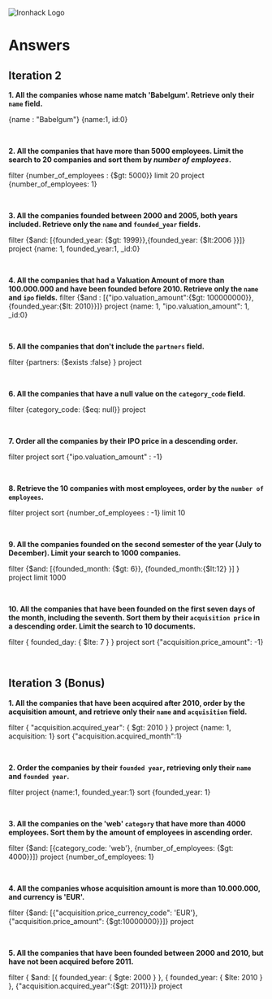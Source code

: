 ![Ironhack Logo](https://i.imgur.com/1QgrNNw.png)

# Answers

## Iteration 2

**1. All the companies whose name match 'Babelgum'. Retrieve only their `name` field.**

{name : "Babelgum"}
{name:1, id:0}

<br>

**2. All the companies that have more than 5000 employees. Limit the search to 20 companies and sort them by *number of employees*.**

filter {number_of_employees : {$gt: 5000}}
limit 20
project {number_of_employees: 1}

<br>

**3. All the companies founded between 2000 and 2005, both years included. Retrieve only the `name` and `founded_year` fields.**

filter {$and: [{founded_year: {$gt: 1999}},{founded_year: {$lt:2006	}}]}
project {name: 1, founded_year:1, _id:0}

<br>

**4. All the companies that had a Valuation Amount of more than 100.000.000 and have been founded before 2010. Retrieve only the `name` and `ipo` fields.**
filter {$and : [{"ipo.valuation_amount":{$gt: 100000000}}, {founded_year:{$lt: 2010}}]}
project {name: 1, "ipo.valuation_amount": 1, _id:0}

<br>

**5. All the companies that don't include the `partners` field.**

filter {partners: {$exists :false} }
project

<br>

**6. All the companies that have a null value on the `category_code` field.**

filter {category_code: {$eq: null}}
project

<br>

**7. Order all the companies by their IPO price in a descending order.**

filter
project
sort {"ipo.valuation_amount" : -1}

<br>

**8. Retrieve the 10 companies with most employees, order by the `number of employees`.**

filter
project
sort {number_of_employees : -1}
limit 10

<br>

**9. All the companies founded on the second semester of the year (July to December). Limit your search to 1000 companies.**

filter {$and: [{founded_month: {$gt: 6}}, {founded_month:{$lt:12} }] }
project
limit 1000

<br>

**10. All the companies that have been founded on the first seven days of the month, including the seventh. Sort them by their `acquisition price` in a descending order. Limit the search to 10 documents.**

filter { founded_day: { $lte: 7 } }
project 
sort {"acquisition.price_amount": -1}

<br>

## Iteration 3 (Bonus)

**1. All the companies that have been acquired after 2010, order by the acquisition amount, and retrieve only their `name` and `acquisition` field.**

filter { "acquisition.acquired_year": { $gt: 2010 } }
project {name: 1, acquisition: 1}
sort {"acquisition.acquired_month":1}

<br>

**2. Order the companies by their `founded year`, retrieving only their `name` and `founded year`.**

filter
project {name:1, founded_year:1}
sort {founded_year: 1}

<br>

**3. All the companies on the 'web' `category` that have more than 4000 employees. Sort them by the amount of employees in ascending order.**

filter {$and: [{category_code: 'web'}, {number_of_employees: {$gt: 4000}}]}
project {number_of_employees: 1}

<br>

**4. All the companies whose acquisition amount is more than 10.000.000, and currency is 'EUR'.**

filter {$and: [{"acquisition.price_currency_code": 'EUR'}, {"acquisition.price_amount": {$gt:10000000}}]}
project

<br>

**5. All the companies that have been founded between 2000 and 2010, but have not been acquired before 2011.**

filter   { $and: [{ founded_year: { $gte: 2000 } }, { founded_year: { $lte: 2010 } }, {"acquisition.acquired_year":{$gt: 2011}}]}
project

<br>
